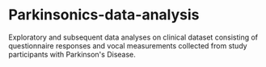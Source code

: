 # Parkinsonics-data-analysis
Exploratory and subsequent data analyses on clinical dataset consisting of questionnaire responses and vocal measurements collected from study participants with Parkinson's Disease.
